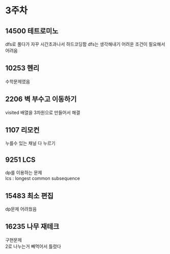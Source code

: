 # 3주차
## 14500 테트로미노
dfs로 풀다가 자꾸 시간초과나서 하드코딩함
dfs는 생각해내기 어려운 조건이 필요해서 어려움

## 10253 헨리
수학문제였음

## 2206 벽 부수고 이동하기
visited 배열을 3차원으로 만들어서 해결

## 1107 리모컨
누를수 있는 채널 다 누르기

## 9251 LCS
dp를 이용하는 문제
<br/>
lcs : longest common subsequence

## 15483 최소 편집
dp문제
어려웠음

## 16235 나무 재테크
구현문제
<br/>
2로 나누는거 빼먹어서 틀렸다

